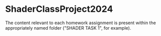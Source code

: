# ShaderClassProject2024
The content relevant to each homework assignment is present within the appropriately named folder ("SHADER TASK 1", for example).
